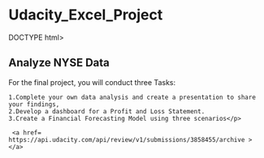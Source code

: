 # Udacity_Excel_Project

DOCTYPE html>
<html>
<head>
  <title></title>
</head>
<body>
  
  <h2>Analyze NYSE Data</h2>
  
  <p>For the final project, you will conduct three Tasks:

    1.Complete your own data analysis and create a presentation to share your findings,
    2.Develop a dashboard for a Profit and Loss Statement.
    3.Create a Financial Forecasting Model using three scenarios</p>
     
     <a href= https://api.udacity.com/api/review/v1/submissions/3858455/archive ></a>



</body>
</html>
